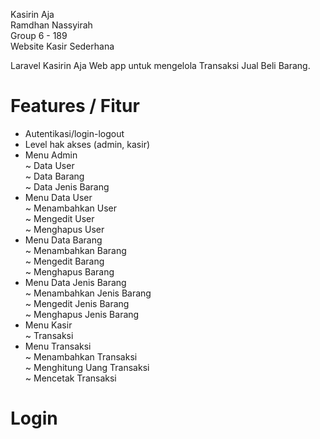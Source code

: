 Kasirin Aja <br>
Ramdhan Nassyirah <br>
Group 6 - 189 <br>
Website Kasir Sederhana 

Laravel Kasirin Aja
Web app untuk mengelola Transaksi Jual Beli Barang.

# Features / Fitur <br>
- Autentikasi/login-logout <br>
- Level hak akses (admin, kasir) <br>
- Menu Admin <br>
  ~ Data User <br>
  ~ Data Barang <br>
  ~ Data Jenis Barang <br>
- Menu Data User <br>
  ~ Menambahkan User <br>
  ~ Mengedit User <br>
  ~ Menghapus User <br>
- Menu Data Barang <br>
  ~ Menambahkan Barang <br>
  ~ Mengedit Barang  <br>
  ~ Menghapus Barang <br>
- Menu Data Jenis Barang <br>
  ~ Menambahkan Jenis Barang <br>
  ~ Mengedit Jenis Barang <br>
  ~ Menghapus Jenis Barang <br>
- Menu Kasir <br>
  ~ Transaksi <br>
- Menu Transaksi <br>
  ~ Menambahkan Transaksi <br>
  ~ Menghitung Uang Transaksi <br>
  ~ Mencetak Transaksi <br>

# Login



  


